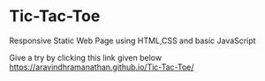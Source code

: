 # Tic-Tac-Toe
Responsive Static Web Page using HTML,CSS and basic JavaScript

Give a try by clicking this link given below
https://aravindhramanathan.github.io/Tic-Tac-Toe/
